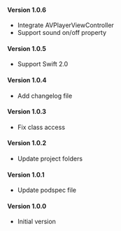 #### Version 1.0.6

* Integrate AVPlayerViewController
* Support sound on/off property

#### Version 1.0.5

* Support Swift 2.0

#### Version 1.0.4

* Add changelog file

#### Version 1.0.3

* Fix class access

#### Version 1.0.2

* Update project folders

#### Version 1.0.1

* Update podspec file

#### Version 1.0.0

* Initial version
